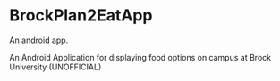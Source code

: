 # BrockPlan2EatApp
An android app.

An Android Application for displaying food options on campus at Brock University (UNOFFICIAL)
